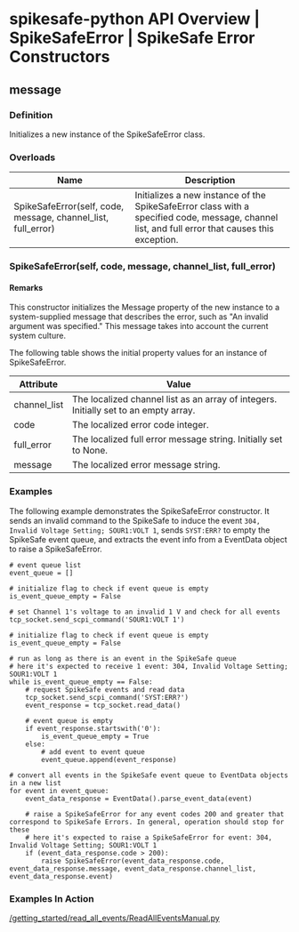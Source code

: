 # spikesafe-python API Overview | SpikeSafeError | SpikeSafe Error Constructors

## message

### Definition
Initializes a new instance of the SpikeSafeError class.

### Overloads
| Name | Description |
| - | - |
| SpikeSafeError(self, code, message, channel_list, full_error) | Initializes a new instance of the SpikeSafeError class with a specified code, message, channel list, and full error that causes this exception. |

### SpikeSafeError(self, code, message, channel_list, full_error)

#### Remarks
This constructor initializes the Message property of the new instance to a system-supplied message that describes the error, such as "An invalid argument was specified." This message takes into account the current system culture.

The following table shows the initial property values for an instance of SpikeSafeError.

| Attribute | Value |
| - | - |
| channel_list | The localized channel list as an array of integers. Initially set to an empty array. | 
| code | The localized error code integer. |
| full_error  | The localized full error message string. Initially set to None. |
| message | The localized error message string. |

### Examples
The following example demonstrates the SpikeSafeError constructor. It sends an invalid command to the SpikeSafe to induce the event `304, Invalid Voltage Setting; SOUR1:VOLT 1`, sends `SYST:ERR?` to empty the SpikeSafe event queue, and extracts the event info from a EventData object to raise a SpikeSafeError.
```
# event queue list
event_queue = []

# initialize flag to check if event queue is empty 
is_event_queue_empty = False                                                                                                                      

# set Channel 1's voltage to an invalid 1 V and check for all events
tcp_socket.send_scpi_command('SOUR1:VOLT 1')

# initialize flag to check if event queue is empty 
is_event_queue_empty = False                                                                                                                      

# run as long as there is an event in the SpikeSafe queue
# here it's expected to receive 1 event: 304, Invalid Voltage Setting; SOUR1:VOLT 1
while is_event_queue_empty == False:
    # request SpikeSafe events and read data 
    tcp_socket.send_scpi_command('SYST:ERR?')                                        
    event_response = tcp_socket.read_data()

    # event queue is empty
    if event_response.startswith('0'):
        is_event_queue_empty = True
    else:
        # add event to event queue
        event_queue.append(event_response)

# convert all events in the SpikeSafe event queue to EventData objects in a new list
for event in event_queue:
    event_data_response = EventData().parse_event_data(event)

    # raise a SpikeSafeError for any event codes 200 and greater that correspond to SpikeSafe Errors. In general, operation should stop for these
    # here it's expected to raise a SpikeSafeError for event: 304, Invalid Voltage Setting; SOUR1:VOLT 1
    if (event_data_response.code > 200):
        raise SpikeSafeError(event_data_response.code, event_data_response.message, event_data_response.channel_list, event_data_response.event)
```

### Examples In Action
[/getting_started/read_all_events/ReadAllEventsManual.py](/getting_started/read_all_events/ReadAllEventsManual.py)
